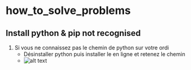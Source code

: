 # how_to_solve_problems

## Install python & pip not recognised ##
1. Si vous ne connaissez pas le chemin de python sur votre ordi
   - Désinstaller python puis installer le en ligne et retenez le chemin
   - ![alt text](image/tableau_GetStdHandle.png)
